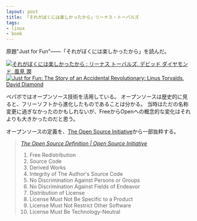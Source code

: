 ```yaml
---
layout: post
title: 「それがぼくには楽しかったから」リーナス・トーバルズ
tags: 
- linux
- book
---
```

原題"Just for Fun"––––「それがぼくには楽しかったから」を読んだ。

[![それがぼくには楽しかったから : リーナス トーバルズ, デビッド ダイヤモンド, 風見 潤](http://ecx.images-amazon.com/images/I/51WZM2W6ZBL._SL160_.jpg)](http://www.amazon.co.jp/dp/4796880011)
[![Just for Fun: The Story of an Accidental Revolutionary: Linus Torvalds, David Diamond](http://ecx.images-amazon.com/images/I/41aTgmw%2BL0L._SL160_.jpg)](http://www.amazon.co.jp/dp/0066620732/)

ペパボではオープンソース技術を活用している。
オープンソースは歴史的に見ると、フリーソフトから進化したものであることは分かる。
当時はただの名称変更に過ぎなかったのかもしれないが、FreeからOpenへの概念的な変化はそれよりも大きかったのだと思う。

オープンソースの定義を、[The Open Source Initiative](http://opensource.org/)から一部抜粋する。

> [*The Open Source Definition | Open Source Initiative*](http://opensource.org/osd)
> 
> 1. Free Redistribution
> 2. Source Code
> 3. Derived Works
> 4. Integrity of The Author's Source Code
> 5. No Discrimination Against Persons or Groups
> 6. No Discrimination Against Fields of Endeavor
> 7. Distribution of License
> 8. License Must Not Be Specific to a Product
> 9. License Must Not Restrict Other Software
> 10. License Must Be Technology-Neutral

